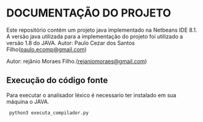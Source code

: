 DOCUMENTAÇÃO DO PROJETO
=======================
Este repositório contém um projeto java implementado na Netbeans IDE 8.1. A versão java utilizada para a implementação do projeto
foi utilizado a versão 1.8 do JAVA.
Autor: Paulo Cezar dos Santos Filho(paulo.ecomp@gmail.com)

Autor: rejânio Moraes Filho.(rejaniomoraes@gmail.com)

Execução do código fonte
------------------------

Para executar o analisador léxico é necessario ter instalado em sua máquina o JAVA.

```bash
 python3 executa_compilador.py
```
